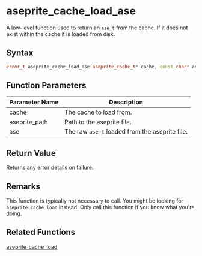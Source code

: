 
# aseprite_cache_load_ase

A low-level function used to return an `ase_t` from the cache. If it does not exist within the cache it is loaded from disk.

## Syntax

```cpp
error_t aseprite_cache_load_ase(aseprite_cache_t* cache, const char* aseprite_path, ase_t** ase);
```

## Function Parameters

Parameter Name | Description
--- | ---
cache | The cache to load from.
aseprite_path | Path to the aseprite file.
ase | The raw `ase_t` loaded from the aseprite file.

## Return Value

Returns any error details on failure.

## Remarks

This function is typically not necessary to call. You might be looking for `aseprite_cache_load` instead. Only call this function if you know what you're doing.

## Related Functions
  
[aseprite_cache_load](https://github.com/RandyGaul/cute_framework/blob/master/doc/graphics/aseprite_cache/aseprite_cache_load.md)  

